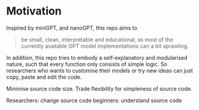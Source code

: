 <!-- # plain -->

# Motivation

Inspired by miniGPT, and nanoGPT, this repo aims to
> be small, clean, interpretable and educational, as most of the currently available GPT model implementations can a bit sprawling.

In addition, this repo tries to embody a self-explanatory and modularised nature, such that every function only consists of simple logic.
So researchers who wants to customise their models or try new ideas can just copy, paste and edit the code.

Minimise source code size. Trade flexibility for simpleness of source code.

Researchers: change source code
beginners: understand source code

